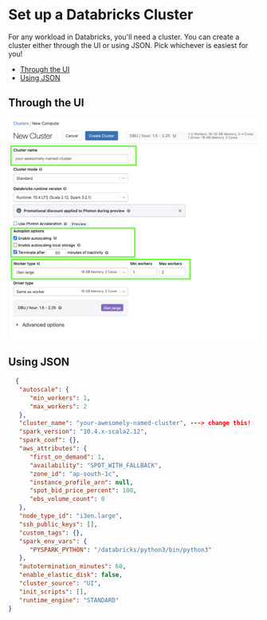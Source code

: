 # Set up a Databricks Cluster

For any workload in Databricks, you'll need a cluster. You can create a cluster either through the UI or using JSON. Pick whichever is easiest for you!
* [Through the UI](#through-the-ui)
* [Using JSON](#using-json)

## Through the UI

![databricks-create-cluster.png](./assets/databricks-create-cluster.png)

## Using JSON
   ```json
     {
      "autoscale": {
         "min_workers": 1,
         "max_workers": 2
      },
      "cluster_name": "your-awesomely-named-cluster", ---> change this!
      "spark_version": "10.4.x-scala2.12",
      "spark_conf": {},
      "aws_attributes": {
         "first_on_demand": 1,
         "availability": "SPOT_WITH_FALLBACK",
         "zone_id": "ap-south-1c",
         "instance_profile_arn": null,
         "spot_bid_price_percent": 100,
         "ebs_volume_count": 0
      },
      "node_type_id": "i3en.large",
      "ssh_public_keys": [],
      "custom_tags": {},
      "spark_env_vars": {
         "PYSPARK_PYTHON": "/databricks/python3/bin/python3"
      },
      "autotermination_minutes": 60,
      "enable_elastic_disk": false,
      "cluster_source": "UI",
      "init_scripts": [],
      "runtime_engine": "STANDARD"
   } 
   ```
